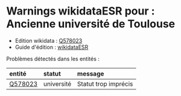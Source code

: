 Warnings wikidataESR pour : Ancienne université de Toulouse
================

- Edition wikidata : [Q578023](https://www.wikidata.org/wiki/Q578023)
- Guide d'édition : [wikidataESR](https://github.com/cpesr/wikidataESR/)



Problèmes détectés dans les entités :

|entité                                           |statut     |message              |
|:------------------------------------------------|:----------|:--------------------|
|[Q578023](https://www.wikidata.org/wiki/Q578023) |université |Statut trop imprécis |
